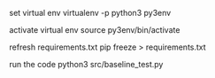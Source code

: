 set virtual env
virtualenv -p python3 py3env


activate virtual env
source py3env/bin/activate


refresh requirements.txt
pip freeze > requirements.txt


run the code
python3 src/baseline_test.py
